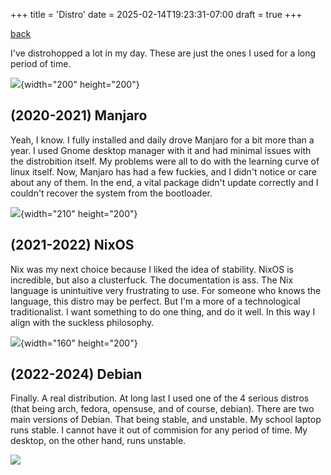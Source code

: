 +++
title = 'Distro'
date = 2025-02-14T19:23:31-07:00
draft = true
+++

[back](../bloglist)


I\'ve distrohopped a lot in my day. These are just the ones I used for a
long period of time.

![](https://logodix.com/logo/675533.png){width="200" height="200"}

## (2020-2021) Manjaro

Yeah, I know. I fully installed and daily drove Manjaro for a bit more
than a year. I used Gnome desktop manager with it and had minimal issues
with the distrobition itself. My problems were all to do with the
learning curve of linux itself. Now, Manjaro has had a few fuckies, and
I didn\'t notice or care about any of them. In the end, a vital package
didn\'t update correctly and I couldn\'t recover the system from the
bootloader.

![](https://nixos.org/logo/nixos-logo-only-hires.png){width="210"
height="200"}

## (2021-2022) NixOS

Nix was my next choice because I liked the idea of stability. NixOS is
incredible, but also a clusterfuck. The documentation is ass. The Nix
language is unintuitive very frustrating to use. For someone who knows
the language, this distro may be perfect. But I\'m a more of a
technological traditionalist. I want something to do one thing, and do
it well. In this way I align with the suckless philosophy.

![](https://cdn.freebiesupply.com/logos/large/2x/debian-2-logo-png-transparent.png){width="160"
height="200"}

## (2022-2024) Debian

Finally. A real distribution. At long last I used one of the 4 serious
distros (that being arch, fedora, opensuse, and of course, debian).
There are two main versions of Debian. That being stable, and unstable.
My school laptop runs stable. I cannot have it out of commision for any
period of time. My desktop, on the other hand, runs unstable.

![](https://carrotflowerr.github.io/blog/linuxTierList.png)
